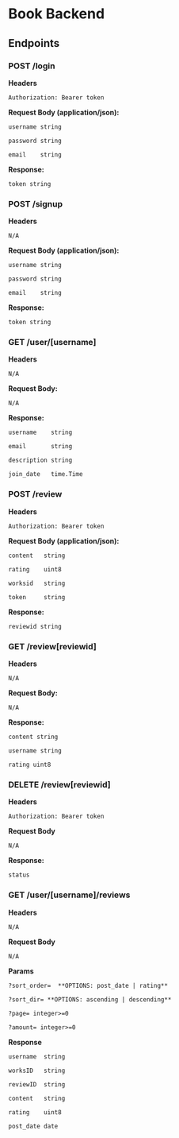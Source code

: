 # Book Backend

## Endpoints
### POST /login
**Headers**

	Authorization: Bearer token

**Request Body (application/json):**

    username string

	password string

	email    string

**Response:**

	token string

### POST /signup
**Headers**

	N/A

**Request Body (application/json):**

    username string

	password string

	email    string

**Response:**

	token string

### GET /user/\[username\]
**Headers**

	N/A

**Request Body:**

	N/A

**Response:**

	username    string

	email       string

	description string

	join_date   time.Time

### POST /review
**Headers**

	Authorization: Bearer token

**Request Body (application/json):**

	content   string

	rating    uint8

	worksid   string

    token     string

**Response:**

	reviewid string

### GET /review\[reviewid\]
**Headers**

	N/A

**Request Body:**

	N/A

**Response:**

	content string

	username string

	rating uint8


### DELETE /review\[reviewid\]
**Headers**

	Authorization: Bearer token

**Request Body**

	N/A

**Response:**

	status 


### GET /user/\[username\]/reviews
**Headers**

	N/A

**Request Body**
	
	N/A
**Params**

	?sort_order=  **OPTIONS: post_date | rating**

	?sort_dir= **OPTIONS: ascending | descending**

	?page= integer>=0

	?amount= integer>=0


**Response**

	username  string

    worksID   string

    reviewID  string

    content   string

    rating 	  uint8

    post_date date
